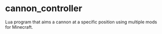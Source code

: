 # cannon_controller
Lua program that aims a cannon at a specific position using multiple mods for Minecraft.
